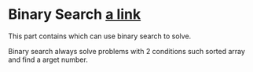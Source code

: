 # Binary Search [a link](laicode_solution_java/BianrySearch)
This part contains which can use binary search to solve.

Binary search always solve problems with 2 conditions such sorted array and find a arget number.

